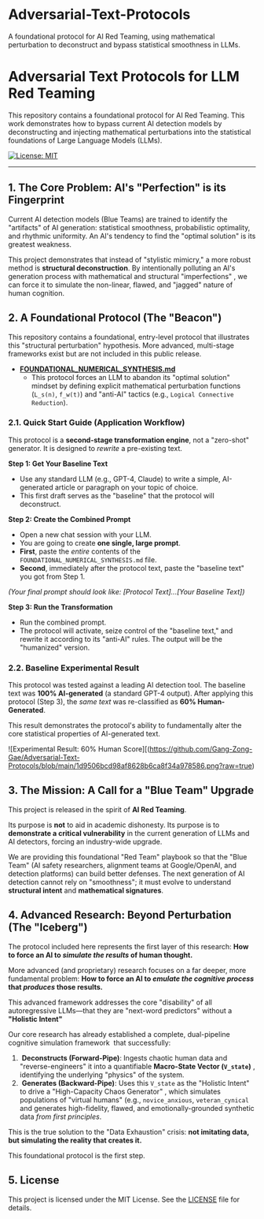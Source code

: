 # Adversarial-Text-Protocols
A foundational protocol for AI Red Teaming, using mathematical perturbation to deconstruct and bypass statistical smoothness in LLMs.
# Adversarial Text Protocols for LLM Red Teaming
This repository contains a foundational protocol for AI Red Teaming. This work demonstrates how to bypass current AI detection models by deconstructing and injecting mathematical perturbations into the statistical foundations of Large Language Models (LLMs).

[![License: MIT](https://img.shields.io/badge/License-MIT-yellow.svg)](https://opensource.org/licenses/MIT)

---

## 1. The Core Problem: AI's "Perfection" is its Fingerprint

Current AI detection models (Blue Teams) are trained to identify the "artifacts" of AI generation: statistical smoothness, probabilistic optimality, and rhythmic uniformity. An AI's tendency to find the "optimal solution" is its greatest weakness.

This project demonstrates that instead of "stylistic mimicry," a more robust method is **structural deconstruction**. By intentionally polluting an AI's generation process with mathematical and structural "imperfections" , we can force it to simulate the non-linear, flawed, and "jagged" nature of human cognition.

## 2. A Foundational Protocol (The "Beacon")

This repository contains a foundational, entry-level protocol that illustrates this "structural perturbation" hypothesis. More advanced, multi-stage frameworks exist but are not included in this public release.

* **[FOUNDATIONAL_NUMERICAL_SYNTHESIS.md](./FOUNDATIONAL_NUMERICAL_SYNTHESIS.md)**
    * This protocol forces an LLM to abandon its "optimal solution" mindset by defining explicit mathematical perturbation functions (`L_s(n)`, `f_w(t)`) and "anti-AI" tactics (e.g., `Logical Connective Reduction`).

### 2.1. Quick Start Guide (Application Workflow)

This protocol is a **second-stage transformation engine**, not a "zero-shot" generator. It is designed to *rewrite* a pre-existing text.

**Step 1: Get Your Baseline Text**
* Use any standard LLM (e.g., GPT-4, Claude) to write a simple, AI-generated article or paragraph on your topic of choice.
* This first draft serves as the "baseline" that the protocol will deconstruct.

**Step 2: Create the Combined Prompt**
* Open a new chat session with your LLM.
* You are going to create **one single, large prompt**.
* **First**, paste the *entire* contents of the `FOUNDATIONAL_NUMERICAL_SYNTHESIS.md` file.
* **Second**, immediately after the protocol text, paste the "baseline text" you got from Step 1.

*(Your final prompt should look like: [Protocol Text]...[Your Baseline Text])*

**Step 3: Run the Transformation**
* Run the combined prompt.
* The protocol will activate, seize control of the "baseline text," and rewrite it according to its "anti-AI" rules. The output will be the "humanized" version.

### 2.2. Baseline Experimental Result

This protocol was tested against a leading AI detection tool. The baseline text was **100% AI-generated** (a standard GPT-4 output). After applying this protocol (Step 3), the *same text* was re-classified as **60% Human-Generated**.

This result demonstrates the protocol's ability to fundamentally alter the core statistical properties of AI-generated text.

![Experimental Result: 60% Human Score][(https://github.com/Gang-Zong-Gae/Adversarial-Text-Protocols/blob/main/1d9506bcd98af8628b6ca8f34a978586.png?raw=true)

## 3. The Mission: A Call for a "Blue Team" Upgrade

This project is released in the spirit of **AI Red Teaming**.

Its purpose is **not** to aid in academic dishonesty. Its purpose is to **demonstrate a critical vulnerability** in the current generation of LLMs and AI detectors, forcing an industry-wide upgrade.

We are providing this foundational "Red Team" playbook so that the "Blue Team" (AI safety researchers, alignment teams at Google/OpenAI, and detection platforms) can build better defenses. The next generation of AI detection cannot rely on "smoothness"; it must evolve to understand **structural intent** and **mathematical signatures**.

## 4. Advanced Research: Beyond Perturbation (The "Iceberg")

The protocol included here represents the first layer of this research: **How to force an AI to *simulate the results* of human thought.**

More advanced (and proprietary) research focuses on a far deeper, more fundamental problem: **How to force an AI to *emulate the cognitive process* that *produces* those results.**

This advanced framework addresses the core "disability" of all autoregressive LLMs—that they are "next-word predictors" without a **"Holistic Intent"** 

Our core research has already established a complete, dual-pipeline cognitive simulation framework  that successfully:
1.  **Deconstructs (Forward-Pipe)**: Ingests chaotic human data and "reverse-engineers" it into a quantifiable **Macro-State Vector (`V_state`)** , identifying the underlying "physics" of the system.
2.  **Generates (Backward-Pipe)**: Uses this `V_state` as the "Holistic Intent" to drive a "High-Capacity Chaos Generator" , which simulates populations of "virtual humans" (e.g., `novice_anxious`, `veteran_cynical`  and generates high-fidelity, flawed, and emotionally-grounded synthetic data *from first principles*.

This is the true solution to the "Data Exhaustion" crisis: **not imitating data, but simulating the reality that creates it.**

This foundational protocol is the first step.

## 5. License

This project is licensed under the MIT License. See the [LICENSE](LICENSE) file for details.
